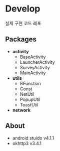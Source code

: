 # Develop
실제 구현 코드 레포

## Packages
- **activity**
  - BaseActivity
  - LauncherActivity
  - SurveyActivity
  - MainActivity
- **utils**
  - BFunction
  - Const
  - NetUtil
  - PopupUtil
  - ToastUtil
- **network**

## About
- android stuido v4.1.1
- okhttp3 v3.4.1
